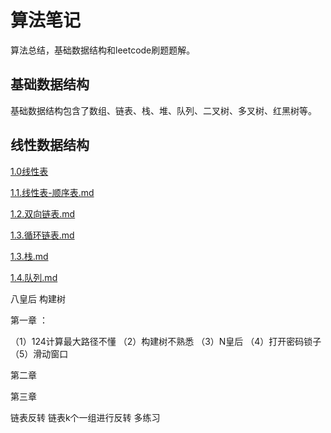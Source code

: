 # 算法笔记

 

算法总结，基础数据结构和leetcode刷题题解。

## 基础数据结构

基础数据结构包含了数组、链表、栈、堆、队列、二叉树、多叉树、红黑树等。

## 线性数据结构

[1.0线性表](./doc/算法题/1.0.线性表.md)

[1.1.线性表-顺序表.md](./doc/算法题/1.1.线性表-顺序表.md)

[1.2.双向链表.md](./doc/算法题/1.2.双向链表.md)

[1.3.循环链表.md](./doc/算法题/1.3.循环链表.md)

[1.3.栈.md](./doc/算法题/1.3.栈.md)

[1.4.队列.md](./doc/算法题/1.4.队列.md)




八皇后     构建树

第一章 ：

（1）124计算最大路径不懂
（2）构建树不熟悉
（3）N皇后
（4）打开密码锁子
（5）滑动窗口

第二章


第三章

链表反转 
链表k个一组进行反转  多练习



